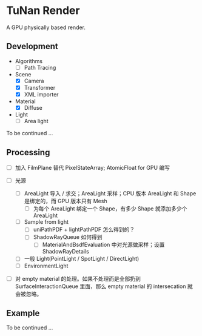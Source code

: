 # TuNan Render

A GPU physically based render.

## Development

- Algorithms
    - [ ] Path Tracing
    
- Scene
    - [x] Camera
    - [x] Transformer
    - [x] XML importer
    
- Material
    - [x] Diffuse
    
- Light
    - [ ] Area light

To be continued ...

## Processing

- [ ] 加入 FilmPlane 替代 PixelStateArray; AtomicFloat for GPU 编写
- [ ] 光源
    - [ ] AreaLight 导入 / 求交；AreaLight 采样；CPU 版本 AreaLight 和 Shape 是绑定的，而 GPU 版本只有 Mesh
        - [ ] 为每个 AreaLight 绑定一个 Shape，有多少 Shape 就添加多少个 AreaLight
    - [ ] Sample from light
        - [ ] uniPathPDF + lightPathPDF 怎么得到的？
        - [ ] ShadowRayQueue 如何得到
            - [ ] MaterialAndBsdfEvaluation 中对光源做采样；设置 ShadowRayDetails
    - [ ] 一般 Light(PointLight / SpotLight / DirectLight)
    - [ ] EnvironmentLight
    
- [ ] 对 empty material 的处理。如果不处理而是全部扔到 SurfaceInteractionQueue 里面，那么 empty material 的 intersecation 就会被忽略。
    

## Example
To be continued ...